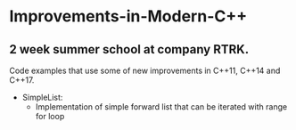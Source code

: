 # Improvements-in-Modern-C++
## 2 week summer school at company RTRK. 

Code examples that use some of new improvements in C++11, C++14 and C++17.

* SimpleList:
	* Implementation of simple forward list that can be iterated with range for loop
